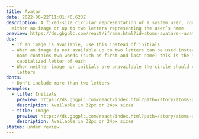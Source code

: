 ```yaml
---
title: Avatar
date: 2022-06-22T11:01:46.623Z
description: A fixed-size circular representation of a system user, containing
  either an image or up to two letters representing the user’s name.
preview: https://ds.gbgplc.com/react/iframe.html?id=atoms-avatars--avatar-element
dos:
  - If an image is available, use this instead of initials
  - When an image is not available up to two letters can be used instead. If the
    name contains two words (such as first and last name) this is the first
    capitalized letter of each
  - When neither image nor initials are unavailable the circle should contain no
    letters
donts:
  - Don't include more than two letters
examples:
  - title: Initials
    preview: https://ds.gbgplc.com/react/index.html?path=/story/atoms-avatars--avatar-element&nav=0
    description: Available in 32px or 24px sizes
  - title: Image
    preview: https://ds.gbgplc.com/react/index.html?path=/story/atoms-avatars--avatar-image-element&nav=0
    description: Available in 32px or 24px sizes
status: under review
---
```

